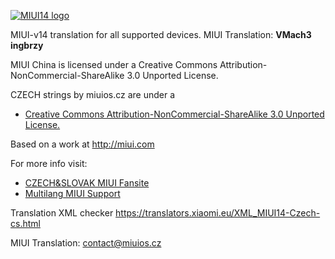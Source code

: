 [![MIUI14 logo](https://i.imgur.com/idmH8Nu.png)](https://xiaomi.eu/)

MIUI-v14 translation for all supported devices. MIUI Translation: **VMach3** **ingbrzy**


MIUI China is licensed under a Creative Commons Attribution-NonCommercial-ShareAlike 3.0 Unported License.

CZECH strings by miuios.cz are under a 
- [Creative Commons Attribution-NonCommercial-ShareAlike 3.0 Unported License.](http://creativecommons.org/licenses/by-nc-sa/3.0/)

Based on a work at http://miui.com

For more info visit:
- [CZECH&SLOVAK MIUI Fansite](http://miuios.cz)  
- [Multilang MIUI Support](http://xiaomi.eu) 

Translation XML checker https://translators.xiaomi.eu/XML_MIUI14-Czech-cs.html

MIUI Translation: contact@miuios.cz
